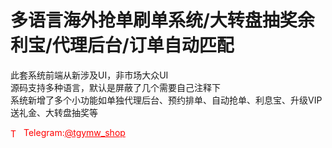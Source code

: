# 多语言海外抢单刷单系统/大转盘抽奖余利宝/代理后台/订单自动匹配

此套系统前端从新涉及UI，非市场大众UI<br>源码支持多种语言，默认是屏蔽了几个需要自己注释下<br>系统新增了多个小功能如单独代理后台、预约排单、自动抢单、利息宝、升级VIP送礼金、大转盘抽奖等<br>


<p style="color: red;"><img src="https://cdn-icons-png.flaticon.com/512/2111/2111646.png" alt="Telegram Icon" style="width: 16px; vertical-align: middle; margin-right: 5px;">Telegram:<a href="https://t.me/tgymw_shop" style="color: red;">@tgymw_shop</a></p>
